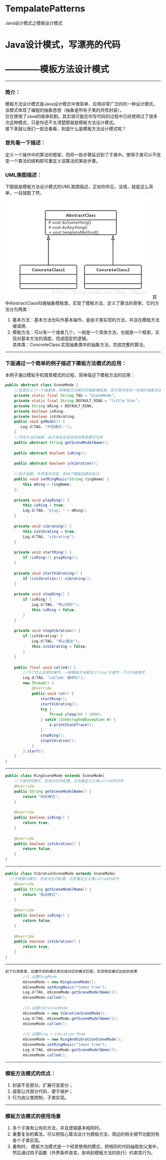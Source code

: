 # TempalatePatterns
Java设计模式之模板设计模式
# Java设计模式，写漂亮的代码  
# ————模板方法设计模式
---  
### 简介：  
模板方法设计模式是Java设计模式中很简单、应用非常广泛的的一种设计模式，该模式体现了编程的抽象思想（抽象是所有子类的共性封装），  
仅仅使用了Java的继承机制。其实很可能在你写代码的过程中已经使用过了很多次这种模式，只是你还不太清楚那就是模板方法设计模式。  
接下来就让我们一起去看看，到底什么是模板方法设计模式呢？  
### 首先看一下描述：  
定义一个操作中的算法的框架，而将一些步骤延迟到了子类中。使得子类可以不改变一个算法的结构即可重定义该算法的某些步骤。
### UML类图描述：  
下图就是模板方法设计模式的UML类图描述，正如你所见，没错，就是这么简单，一目就能了然。
![TempalatePattern UML类图](https://github.com/tomato0/TempalatePatterns/blob/master/tempalate_patterns.png)
其中AbstractClass叫做抽象模板类，实现了模板方法，定义了算法的骨架，它的方法分为两类：    
1. 基本方法：基本方法也叫作基本操作，是由子类实现的方法，并且在模板方法被调用.  
2. 模板方法：可以有一个或者几个，一般是一个具体方法，也就是一个框架，实现对基本方法的调度，完成固定的逻辑。  
具体类：ConcreteClass:实现抽象类中的抽象方法，完成完整的算法。  
---
### 下面通过一个简单的例子描述下模板方法模式的应用：  
本例子通过模拟手机情景模式的过程，简单描述下模板方法的应用：  
``` java
public abstract class SceneMode {
    //这里定义了一个抽象类，即模板方法模式的抽象模板类，把子类共有的一些操作抽象到该类中，情景模式普遍就是响铃和震动的操作，这里将通用的流程放到该类中，具体的配置通过其子类来完成
    private static final String TAG = "SceneMode";
    private static final String DEFAULT_RING = "little Star";
    private String mRing = DEFAULT_RING;
    private boolean isRing;
    private boolean isVibrating;
    public void goModel() {
       Log.d(TAG, "开启模式：");
    }
    //共性方法的抽象，由子类去实现具体的情景模式名称
    public abstract String getSceneModelName();

    public abstract boolean isRing();

    public abstract boolean isVibration();

    //钩子函数，外界条件改变，影响了模板函数的执行
    public void setRingMusic(String ringName) {
        this.mRing = ringName;
    };

    private void playRing() {
        this.isRing = true;
        Log.d(TAG, "play: " + mRing);
    }

    private void vibrating() {
        this.isVibrating = true;
        Log.d(TAG, "vibrating");
    }

    private void startRing() {
        if (isRing()) playRing();
    }

    private void startVibrating() {
        if (isVibration()) vibrating();
    }

    private void stopRing() {
        if (isRing) {
            Log.d(TAG, "停止响铃");
            this.isRing = false;
        }
    }

    private void stopVibration() {
        if (isVibrating) {
            Log.d(TAG, "停止震动");
            this.isVibrating = false;
        }
    }

    public final void called() {
        //为了防止恶意的操作，一般模板方法都加上final关键字，不允许被重写
        Log.d(TAG, "called: 被呼叫");
        new Thread() {
            @Override
            public void run() {
                startRing();
                startVibrating();
                try {
                    Thread.sleep(60 * 1000);
                } catch (InterruptedException e) {
                    e.printStackTrace();
                }
                stopRing();
                stopVibration();
            }
        }.start();
    }
}
```  
---
``` java
public class RingSceneMode extends SceneMode{
    //子类响铃模式，完成对应的配置，达到重定义父类called的动作
    @Override
    public String getSceneModelName() {
        return "响铃模式";
    }

    @Override
    public boolean isRing() {
        return true;
    }

    @Override
    public boolean isVibration() {
        return false;
    }
}
```
---
``` java
public class VibrationSceneMode extends SceneMode{
  //子类震动模式，完成对应的配置，达到重定义父类called的动作
    @Override
    public String getSceneModelName() {
        return "振动模式";
    }

    @Override
    public boolean isRing() {
        return false;
    }

    @Override
    public boolean isVibration() {
        return true;
    }
}
```
---
``` java
如下为场景类，创建不同的模式来完成对应的模式匹配，实现特定模式达到的效果
        //1.设置RingMode
        mSceneMode = new RingSceneMode();
        mSceneMode.setRingMusic("lemon tree");
        Log.d(TAG, mSceneMode.getSceneModelName());
        mSceneMode.called();

        //2.设置VibrationMode
        mSceneMode = new VibrationSceneMode();
        Log.d(TAG, mSceneMode.getSceneModelName());
        mSceneMode.called();

        //3.设置Ring + Vibration Mode
        mSceneMode = new RingAndVibrationSceneMode();
        mSceneMode.setRingMusic("lemon tree");
        Log.d(TAG, mSceneMode.getSceneModelName());
        mSceneMode.called();
```
---
### 模板方法模式的优点：  
1. 封装不变部分，扩展可变部分；  
2. 提取公共部分代码，便于维护；  
3. 行为由父类控制，子类实现。  
---
### 模板方法模式的使用场景  
1. 多个子类有公有的方法，并且逻辑基本相同时。  
2. 重要复杂的算法，可以把核心算法设计为模板方法，周边的相关细节功能则有各个子类实现。  
3. 重构时， 模板方法模式是一个经常使用的模式，把相同的代码抽取到父类中，然后通过钩子函数（外界条件改变，影响到模板方法的执行）约束其行为。
